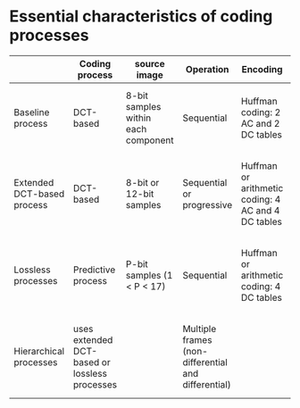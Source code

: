
# Essential characteristics of coding processes

|                            | Coding process                                | source image                        | Operation                                           | Encoding                                           | Scan components                                             | Type of scan                          |
|----------------------------|-----------------------------------------------|-------------------------------------|-----------------------------------------------------|----------------------------------------------------|-------------------------------------------------------------|---------------------------------------|
| Baseline process           | DCT-based                                     | 8-bit samples within each component | Sequential                                          | Huffman coding: 2 AC and 2 DC tables               | Decoders shall process scans with 1,2, 3, and 4 components  | interleaved and non-interleaved scans |
| Extended DCT-based process | DCT-based                                     | 8-bit or 12-bit samples             | Sequential or progressive                           | Huffman or arithmetic coding: 4 AC and 4 DC tables | Decoders shall process scans with 1, 2, 3, and 4 components | interleaved and non-interleaved scans |                                       |
| Lossless processes         | Predictive process                            | P-bit samples (1 < P < 17)          | Sequential                                          | Huffman or arithmetic coding: 4 DC tables          | Decoders shall process scans with 1, 2, 3, and 4 components | interleaved and non-interleaved scans |
| Hierarchical processes     | uses extended DCT-based or lossless processes |                                     | Multiple frames (non-differential and differential) |                                                    | Decoders shall process scans with 1, 2, 3, and 4 components | interleaved and non-interleaved scans |
